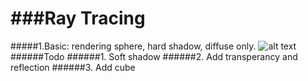 ###Ray Tracing
=====
#####1.Basic: rendering sphere, hard shadow, diffuse only.
![alt text](https://github.com/danny460/raytracer/raw/master/basic/output.ppm "sample output 1")
######Todo
######1. Soft shadow
######2. Add transperancy and reflection
######3. Add cube
